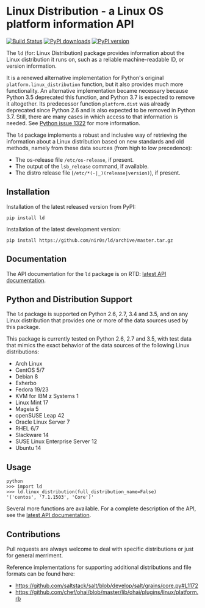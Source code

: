 Linux Distribution - a Linux OS platform information API
========================================================

[![Build Status](https://travis-ci.org/nir0s/ld.svg?branch=master)](https://travis-ci.org/nir0s/ld)
[![PyPI downloads](http://img.shields.io/pypi/dm/ld.svg)](https://pypi.python.org/pypi/ld)
[![PyPI version](http://img.shields.io/pypi/v/ld.svg)](https://pypi.python.org/pypi/ld)


The `ld` (for: Linux Distribution) package provides information about the
Linux distribution it runs on, such as a reliable machine-readable ID, or
version information.

It is a renewed alternative implementation for Python's
original `platform.linux_distribution` function, but it also provides much more
functionality.
An alternative implementation became necessary because Python 3.5 deprecated
this function, and Python 3.7 is expected to remove it altogether.
Its predecessor function `platform.dist` was already deprecated since
Python 2.6 and is also expected to be removed in Python 3.7.
Still, there are many cases in which access to that information is needed.
See [Python issue 1322](https://bugs.python.org/issue1322) for more
information.

The `ld` package implements a robust and inclusive way of retrieving the
information about a Linux distribution based on new standards and old methods,
namely from these data sources (from high to low precedence):

* The os-release file `/etc/os-release`, if present.
* The output of the `lsb_release` command, if available.
* The distro release file (`/etc/*(-|_)(release|version)`), if present.


## Installation

Installation of the latest released version from PyPI:

```shell
pip install ld
```

Installation of the latest development version:

```shell
pip install https://github.com/nir0s/ld/archive/master.tar.gz
```

## Documentation

The API documentation for the `ld` package is on RTD:
[latest API documentation](http://ld.readthedocs.org/en/latest/).

## Python and Distribution Support

The `ld` package is supported on Python 2.6, 2.7, 3.4 and 3.5, and on
any Linux distribution that provides one or more of the data sources
used by this package.

This package is currently tested on Python 2.6, 2.7 and 3.5, with test
data that mimics the exact behavior of the data sources of the following
Linux distributions:

* Arch Linux
* CentOS 5/7
* Debian 8
* Exherbo
* Fedora 19/23
* KVM for IBM z Systems 1
* Linux Mint 17
* Mageia 5
* openSUSE Leap 42
* Oracle Linux Server 7
* RHEL 6/7
* Slackware 14
* SUSE Linux Enterprise Server 12
* Ubuntu 14


## Usage

```
python
>>> import ld
>>> ld.linux_distribution(full_distribution_name=False)
'('centos', '7.1.1503', 'Core')'
```

Several more functions are available. For a complete description of the
API, see the [latest API documentation](http://ld.readthedocs.org/en/latest/).

## Contributions

Pull requests are always welcome to deal with specific distributions or just
for general merriment.

Reference implementations for supporting additional distributions and file
formats can be found here:

* https://github.com/saltstack/salt/blob/develop/salt/grains/core.py#L1172
* https://github.com/chef/ohai/blob/master/lib/ohai/plugins/linux/platform.rb
